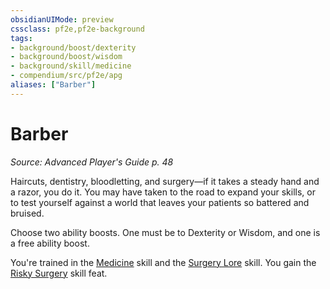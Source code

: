 ```yaml
---
obsidianUIMode: preview
cssclass: pf2e,pf2e-background
tags:
- background/boost/dexterity
- background/boost/wisdom
- background/skill/medicine
- compendium/src/pf2e/apg
aliases: ["Barber"]
---
```

# Barber
*Source: Advanced Player's Guide p. 48*  

Haircuts, dentistry, bloodletting, and surgery—if it takes a steady hand and a razor, you do it. You may have taken to the road to expand your skills, or to test yourself against a world that leaves your patients so battered and bruised.

Choose two ability boosts. One must be to Dexterity or Wisdom, and one is a free ability boost.

You're trained in the [Medicine](compendium/skills.md#Medicine) skill and the [Surgery Lore](compendium/skills.md#Lore) skill. You gain the [Risky Surgery](compendium/feats/risky-surgery-apg.md) skill feat.